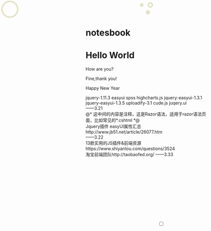 # notesbook
<!--hello world-->
<head>
<meta charset="utf-8">
<title>My first GitHub Repository</title>
</head>
<body>
  <h1>Hello World</h1>
  <p>How are you?</p>
  <p>Fine,thank you!</p>
  <p>Happy New Year</p>
  jquery-1.11.3
  easyui
  spss
  highcharts.js
  jquery-easyui-1.3.1
  jquery-easyui-1.3.5
  uploadify-3.1
  cude.js
  juqery.ui
  <br>
  ——3.21
  <br>
  @*  这中间的内容是注释，这是Razor语法，适用于razor语法页面，比如常见的*.cshtml  *@
  <br>
  Jquery插件 easyUI属性汇总 http://www.jb51.net/article/26077.htm
  <br>
  ——3.22
  <br>
  13款实用的JS插件&前端资源 https://www.shiyanlou.com/questions/3524
  <br>
  淘宝前端团队http://taobaofed.org/
  ——3.33
  <code>
    <!DOCTYPE html>
<html lang="en">
<head>
	<meta charset="UTF-8">
	<title>test switch</title>
	<style type="text/css">
*,
*::before,
*::after {
  box-sizing: border-box;
}
.toggle {
  display: block;
  text-align: center;
  margin-top: 40px;
  user-select: none;
}

.toggle--checkbox {
  display: none;
}

.toggle--btn {
  display: block;
  margin: 0 auto;
  font-size: 1.4em;
  transition: all 350ms ease-in;
}
.toggle--btn:hover {
  cursor: pointer;
}

.toggle--btn, .toggle--btn:before, .toggle--btn:after,
.toggle--checkbox,
.toggle--checkbox:before,
.toggle--checkbox:after,
.toggle--feature,
.toggle--feature:before,
.toggle--feature:after {
  transition: all 250ms ease-in;
}
.toggle--btn:before, .toggle--btn:after,
.toggle--checkbox:before,
.toggle--checkbox:after,
.toggle--feature:before,
.toggle--feature:after {
  content: '';
  display: block;
}


.toggle--daynight .toggle--btn,
.toggle--like .toggle--btn {
  position: relative;
  height: 70px;
  width: 125px;
  border-radius: 70px;
}
.toggle--daynight .toggle--btn:before,
.toggle--like .toggle--btn:before {
  position: absolute;
  top: 2px;
  left: 4px;
  width: 56px;
  height: 56px;
  border-radius: 50%;
}

.toggle--daynight .toggle--btn {
  border: 5px solid #1c1c1c;
  background-color: #3c4145;
}
.toggle--daynight .toggle--btn:before {
  background-color: #fff;
  border: 5px solid #e3e3c7;
}
.toggle--daynight .toggle--btn:after {
  position: absolute;
  top: 62%;
  left: 39px;
  z-index: 10;
  width: 11.2px;
  height: 11.2px;
  opacity: 0;
  background-color: #fff;
  border-radius: 50%;
  box-shadow: #fff 0 0, #fff 3px 0, #fff 6px 0, #fff 9px 0, #fff 11px 0, #fff 14px 0, #fff 16px 0, #fff 21px -1px 0 1px, #fff 16px -7px 0 -2px, #fff 7px -7px 0 1px, #d3d3d3 0 0 0 4px, #d3d3d3 6px 0 0 4px, #d3d3d3 11px 0 0 4px, #d3d3d3 16px 0 0 4px, #d3d3d3 21px -1px 0 5px, #d3d3d3 16px -7px 0 1px, #d3d3d3 7px -7px 0 5px;
  transition: opacity 100ms ease-in;
}
@keyframes starry_star {
  50% {
    background-color: rgba(255, 255, 255, 0.1);
    box-shadow: #fff 30px -3px 0 0, #fff 12px 10px 0 -1px, rgba(255, 255, 255, 0.1) 38px 18px 0 1px, #fff 32px 34px 0 0, rgba(255, 255, 255, 0.1) 20px 24px 0 -1.5px, #fff 5px 38px 0 1px;
  }
}
@keyframes bounceIn {
  0% {
    opacity: 0;
    transform: scale(0.3);
  }
  50% {
    opacity: 100;
    transform: scale(1.1);
  }
  55% {
    transform: scale(1.1);
  }
  75% {
    transform: scale(0.9);
  }
  100% {
    opacity: 100;
    transform: scale(1);
  }
}
.toggle--daynight .toggle--feature {
  display: block;
  position: absolute;
  top: 9px;
  left: 52.5%;
  z-index: 20;
  width: 4px;
  height: 4px;
  border-radius: 50%;
  background-color: #fff;
  box-shadow: rgba(255, 255, 255, 0.1) 30px -3px 0 0, rgba(255, 255, 255, 0.1) 12px 10px 0 -1px, #fff 38px 18px 0 1px, rgba(255, 255, 255, 0.1) 32px 34px 0 0, #fff 20px 24px 0 -1.5px, rgba(255, 255, 255, 0.1) 5px 38px 0 1px;
  animation: starry_star 5s ease-in-out infinite;
}
.toggle--daynight .toggle--feature:before {
  position: absolute;
  top: -2px;
  left: -25px;
  width: 18px;
  height: 18px;
  background-color: #fff;
  border-radius: 50%;
  border: 5px solid #e3e3c7;
  box-shadow: #e3e3c7 -28px 0 0 -3px, #e3e3c7 -8px 24px 0 -2px;
  transform-origin: -6px 130%;
}
.toggle--daynight .toggle--checkbox:checked + .toggle--btn {
  background-color: #9ee3fb;
  border: 5px solid #86c3d7;
}
.toggle--daynight .toggle--checkbox:checked + .toggle--btn:before {
  left: 55px;
  background-color: #ffdf6d;
  border: 5px solid #e1c348;
}
.toggle--daynight .toggle--checkbox:checked + .toggle--btn:after {
  opacity: 100;
  animation-name: bounceIn;
  animation-duration: 0.60s;
  animation-delay: 0.10s;
  animation-fill-mode: backwards;
  animation-timing-function: ease-in-out;
}
.toggle--daynight .toggle--checkbox:checked + .toggle--btn > .toggle--feature {
  opacity: 0;
  box-shadow: rgba(255, 255, 255, 0.1) 30px -3px 0 -4px, rgba(255, 255, 255, 0.1) 12px 10px 0 -5px, #fff 38px 18px 0 -3px, rgba(255, 255, 255, 0.1) 32px 34px 0 -4px, #fff 20px 24px 0 -5.5px, rgba(255, 255, 255, 0.1) 5px 38px 0 -3px;
  animation: none;
}
.toggle--daynight .toggle--checkbox:checked + .toggle--btn > .toggle--feature:before {
  left: 25px;
  transform: rotate(70deg);
}
	</style>
</head>
<body>
	<div class="toggle toggle--daynight">
			<input type="checkbox" id="toggle--daynight" class="toggle--checkbox">
			<label class="toggle--btn" for="toggle--daynight"><span class="toggle--feature"></span></label>
	</div>
</body>
</html>
  </code>
</body>

